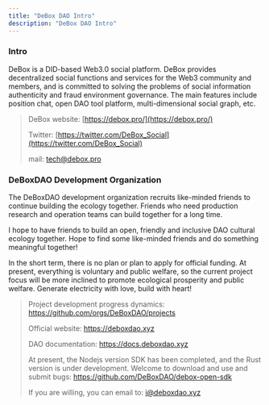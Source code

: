 ```yaml
---
title: "DeBox DAO Intro"
description: "DeBox DAO Intro"
---
```


### Intro

DeBox is a DID-based Web3.0 social platform. DeBox provides decentralized social functions and services for the Web3 community and members, and is committed to solving the problems of social information authenticity and fraud environment governance. The main features include position chat, open DAO tool platform, multi-dimensional social graph, etc.

> DeBox website: [https://debox.pro/](https://debox.pro/)
>
> Twitter: [https://twitter.com/DeBox_Social](https://twitter.com/DeBox_Social)
>
> mail: tech@debox.pro

### DeBoxDAO Development Organization

The DeBoxDAO development organization recruits like-minded friends to continue building the ecology together. Friends who need production research and operation teams can build together for a long time.

I hope to have friends to build an open, friendly and inclusive DAO cultural ecology together. Hope to find some like-minded friends and do something meaningful together!

In the short term, there is no plan or plan to apply for official funding. At present, everything is voluntary and public welfare, so the current project focus will be more inclined to promote ecological prosperity and public welfare. Generate electricity with love, build with heart!

> Project development progress dynamics: https://github.com/orgs/DeBoxDAO/projects
>
> Official website: https://deboxdao.xyz
>
> DAO documentation: https://docs.deboxdao.xyz
>
> At present, the Nodejs version SDK has been completed, and the Rust version is under development. Welcome to download and use and submit bugs: https://github.com/DeBoxDAO/debox-open-sdk
>
> If you are willing, you can email to: i@deboxdao.xyz